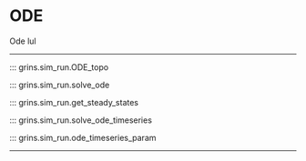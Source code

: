 # ODE

Ode lul

---

::: grins.sim_run.ODE_topo

::: grins.sim_run.solve_ode

::: grins.sim_run.get_steady_states

::: grins.sim_run.solve_ode_timeseries

::: grins.sim_run.ode_timeseries_param

---